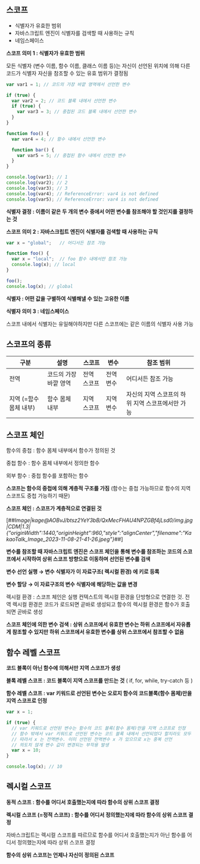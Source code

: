 ## **스코프**

-   식별자가 유효한 범위
-   자바스크립트 엔진이 식별자를 검색할 때 사용하는 규칙
-   네임스페이스

**스코프 의미 1 : 식별자가 유효한 범위**

모든 식별자 (변수 이름, 함수 이름, 클래스 이름 등)는 자신이 선언된 위치에 의해 다른 코드가 식별자 자신을 참조할 수 있는 유효 범위가 결정됨

``` javascript
var var1 = 1; // 코드의 가장 바깥 영역에서 선언한 변수

if (true) {
  var var2 = 2; // 코드 블록 내에서 선언한 변수
  if (true) {
    var var3 = 3; // 중첩된 코드 블록 내에서 선언한 변수
  }
}

function foo() {
  var var4 = 4; // 함수 내에서 선언한 변수

  function bar() {
    var var5 = 5; // 중첩된 함수 내에서 선언한 변수
  }
}

console.log(var1); // 1
console.log(var2); // 2
console.log(var3); // 3
console.log(var4); // ReferenceError: var4 is not defined
console.log(var5); // ReferenceError: var4 is not defined
```

**식별자 결정 : 이름이 같은 두 개의 변수 중에서 어떤 변수를 참조해야 할 것인지를 결정하는 것**

**스코프 의미 2 : 자바스크립트 엔진이 식별자를 검색할 때 사용하는 규칙**

``` javascript
var x = "global";	// 어디서든 참조 가능

function foo() {
  var x = "local";	// foo 함수 내에서만 참조 가능
  console.log(x); // local
}

foo();
console.log(x); // global
```

**식별자 : 어떤 값을 구별하여 식별해낼 수 있는 고유한 이름**

**식별자 의미 3 : 네임스페이스**

스코프 내에서 식별자는 유일해야하지만 다른 스코프에는 같은 이름의 식별자 사용 가능

## **스코프의 종류**

| **구분** | **설명** | **스코프** | **변수** | **참조 범위** |
| --- | --- | --- | --- | --- |
| 전역 | 코드의 가장 바깥 영역 | 전역 스코프 | 전역 변수 | 어디서든 참조 가능 |
| 지역   (=함수 몸체 내부) | 함수 몸체 내부 | 지역 스코프 | 지역 변수 | 자신의 지역 스코프의 하위 지역 스코프에서만 가능 |

## **스코프 체인**

함수의 중첩 : 함수 몸체 내부에서 함수가 정의된 것

중첩 함수 : 함수 몸체 내부에서 정의한 함수

외부 함수 : 중첩 함수를 포함하는 함수

**스코프는 함수의 중첩에 의해 계층적 구조를 가짐** (함수는 중첩 가능하므로 함수의 지역 스코프도 중첩 가능하기 때문)

**스코프 체인 : 스코프가 계층적으로 연결된 것**

[##_Image|kage@AOBvJ/btsz2YeY3bB/QxMecFHAU4NPZGBf4jLsd0/img.jpg|CDM|1.3|{"originWidth":1440,"originHeight":960,"style":"alignCenter","filename":"KakaoTalk_Image_2023-11-08-21-41-26.jpeg"}_##]

**변수를 참조할 때 자바스크립트 엔진은 스코프 체인을 통해 변수를 참조하는 코드의 스코프에서 시작하여 상위 스코프 방향으로 이동하며 선언된 변수를 검색**

**변수 선언 실행 → 변수 식별자가 이 자료구조( 렉시컬 환경) 에 키로 등록**

**변수 할당 → 이 자료구조의 변수 식별자에 해당하는 값을 변경**

렉시컬 환경 : 스코프 체인은 실행 컨텍스트의 렉시컬 환경을 단방형으로 연결한 것. 전역 렉시컬 환경은 코드가 로드되면 곧바로 생성되고 함수의 렉시컬 환경은 함수가 호출되면 곧바로 생성

**스코프 체인에 의한 변수 검색 : 상위 스코프에서 유효한 변수는 하위 스코프에서 자유롭게 참조할 수 있지만 하위 스코프에서 유효한 변수를 상위 스코프에서 참조할 수 없음**

## **함수 레벨 스코프** 

**코드 블록이 아닌 함수에 의해서만 지역 스코프가 생성**

**블록 레벨 스코프 : 코드 블록이 지역 스코프를 만드는 것** ( if, for, while, try-catch 등 )

**함수 레벨 스코프 : var 키워드로 선언된 변수는 오로지 함수의 코드블록(함수 몸체)만을 지역 스코프로 인정**

``` javascript
var x = 1;

if (true) {
  // var 키워드로 선언된 변수는 함수의 코드 블록(함수 몸체)만을 지역 스코프로 인정
  // 함수 밖에서 var 키워드로 선언된 변수는 코드 블록 내에서 선언되었다 할지라도 모두 전역 변수
  // 따라서 x 는 전역변수. 이미 선언된 전역변수 x 가 있으므로 x는 중복 선언
  // 의도치 않게 변수 값이 변경되는 부작용 발생
  var x = 10;
}

console.log(x); // 10
```

## **렉시컬 스코프**

**동적 스코프 : 함수를 어디서 호출했는지에 따라 함수의 상위 스코프 결정**

**렉시컬 스코프 (=정적 스코프) : 함수를 어디서 정의했는지에 따라 함수의 상위 스코프 결정**

자바스크립트는 렉시컬 스코프를 따르므로 함수를 어디서 호출했는지가 아닌 함수를 어디서 정의했는지에 따라 상위 스코프 결정

**함수의 상위 스코프는 언제나 자신이 정의된 스코프**
